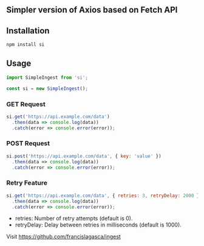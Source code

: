 ## Simpler version of Axios based on Fetch API

## Installation
```bash
npm install si
```

## Usage
```javascript
import SimpleIngest from 'si';

const si = new SimpleIngest();
```
### GET Request
```javascript
si.get('https://api.example.com/data')
  .then(data => console.log(data))
  .catch(error => console.error(error));
```

### POST Request
```javascript
si.post('https://api.example.com/data', { key: 'value' })
  .then(data => console.log(data))
  .catch(error => console.error(error));
```

### Retry Feature
```javascript
si.get('https://api.example.com/data', { retries: 3, retryDelay: 2000 })
  .then(data => console.log(data))
  .catch(error => console.error(error));
```
- retries: Number of retry attempts (default is 0).
- retryDelay: Delay between retries in milliseconds (default is 1000).

Visit https://github.com/francislagasca/ingest